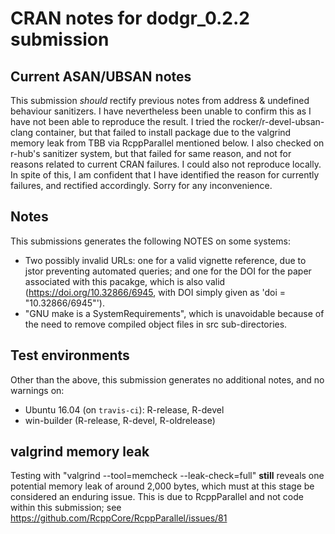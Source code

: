 # CRAN notes for dodgr_0.2.2 submission

## Current ASAN/UBSAN notes

This submission *should* rectify previous notes from address & undefined
behaviour sanitizers. I have nevertheless been unable to confirm this as I have
not been able to reproduce the result. I tried the rocker/r-devel-ubsan-clang
container, but that failed to install package due to the valgrind memory leak
from TBB via RcppParallel mentioned below. I also checked on r-hub's sanitizer
system, but that failed for same reason, and not for reasons related to current
CRAN failures. I could also not reproduce locally. In spite of this, I am
confident that I have identified the reason for currently failures, and
rectified accordingly. Sorry for any inconvenience.

## Notes

This submissions generates the following NOTES on some systems:

* Two possibly invalid URLs: one for a valid vignette reference, due to jstor
  preventing automated queries; and one for the DOI for the paper associated
  with this pacakge, which is also valid (https://doi.org/10.32866/6945, with
  DOI simply given as 'doi = "10.32866/6945"').
* "GNU make is a SystemRequirements", which is unavoidable because of the need
  to remove compiled object files in src sub-directories.

## Test environments

Other than the above, this submission generates no additional notes, and no
warnings on:
* Ubuntu 16.04 (on `travis-ci`): R-release, R-devel
* win-builder (R-release, R-devel, R-oldrelease)

## valgrind memory leak

Testing with "valgrind --tool=memcheck --leak-check=full" **still** reveals one
potential memory leak of around 2,000 bytes, which must at this stage be
considered an enduring issue. This is due to RcppParallel and not code within
this submission; see
https://github.com/RcppCore/RcppParallel/issues/81
